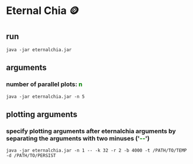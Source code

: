 # Eternal Chia 🪙

## run
```shell
java -jar eternalchia.jar
```

## arguments
### number of parallel plots: <span style="color: green;">n</plot>
```shell
java -jar eternalchia.jar -n 5
```

## plotting arguments
### specify plotting arguments after eternalchia arguments by separating the arguments with two minuses ('<span style="color: green;">--</span>')
```shell
java -jar eternalchia.jar -n 1 -- -k 32 -r 2 -b 4000 -t /PATH/TO/TEMP -d /PATH/TO/PERSIST
```